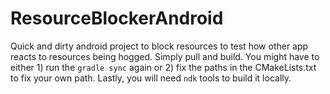 # ResourceBlockerAndroid

Quick and dirty android project to block resources to test how other app reacts to resources being hogged. Simply pull 
and build. You might have to either 1) run the `gradle sync` again or 2) fix the paths in the CMakeLists.txt to fix your own 
path. Lastly, you will need `ndk` tools to build it locally.
